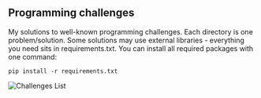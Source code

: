 ## Programming challenges

My solutions to well-known programming challenges. Each directory is one problem/solution. 
Some solutions may use external libraries - everything you need sits in requirements.txt. You can install all required packages with one command:

```pip install -r requirements.txt```

![Challenges List](challenges-list.jpg?raw=true "Challenges List")
